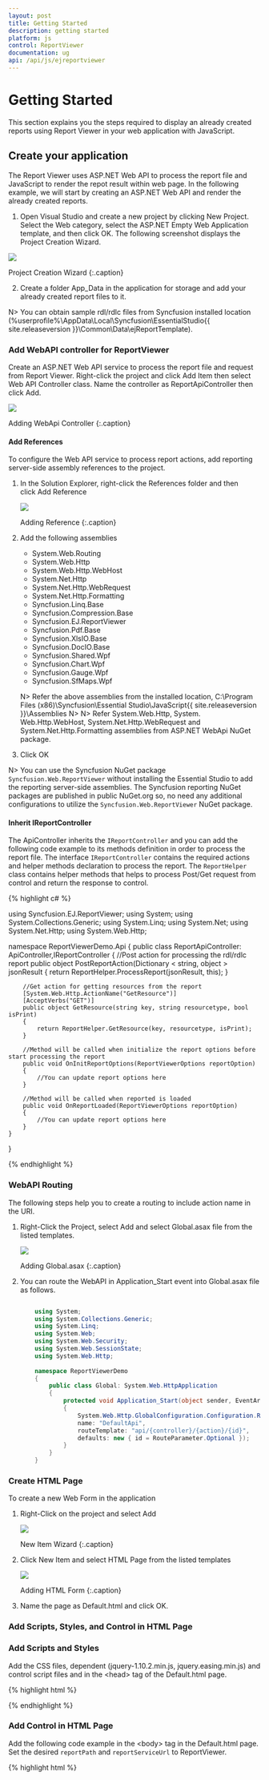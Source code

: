 ```yaml
---
layout: post
title: Getting Started
description: getting started
platform: js
control: ReportViewer
documentation: ug
api: /api/js/ejreportviewer
---
```


# Getting Started

This section explains you the steps required to display an already created reports using Report Viewer in your web application with JavaScript.

## Create your application

The Report Viewer uses ASP.NET Web API to process the report file and JavaScript to render the repot result within web page. In the following example, we will start by creating an ASP.NET Web API and render the already created reports.

1. Open Visual Studio and create a new project by clicking New Project. Select the Web category, select the ASP.NET Empty Web Application template, and then click OK. The following screenshot displays the Project Creation Wizard.

![](Getting-Started_images/Getting-Started_img2.png) 

Project Creation Wizard
{:.caption}

2. Create a folder App_Data in the application for storage and add your already created report files to it.

N> You can obtain sample rdl/rdlc files from Syncfusion installed location (%userprofile%\AppData\Local\Syncfusion\EssentialStudio\{{ site.releaseversion }}\Common\Data\ejReportTemplate).

### Add WebAPI controller for ReportViewer

Create an ASP.NET Web API service to process the report file and request from Report Viewer. Right-click the project and click Add Item then select Web API Controller class. Name the controller as ReportApiController then click Add.

![](Getting-Started_images/Getting-Started_img6.png) 

Adding WebApi Controller
{:.caption}

#### Add References
To configure the Web API service to process report actions, add reporting server-side assembly references to the project.

1. In the Solution Explorer, right-click the References folder and then click Add Reference

   ![](Getting-Started_images/Getting-Started_img5.png) 
   
   Adding Reference
   {:.caption}

2. Add the following assemblies

   * System.Web.Routing  
   * System.Web.Http
   * System.Web.Http.WebHost
   * System.Net.Http
   * System.Net.Http.WebRequest
   * System.Net.Http.Formatting
   * Syncfusion.Linq.Base
   * Syncfusion.Compression.Base
   * Syncfusion.EJ.ReportViewer
   * Syncfusion.Pdf.Base
   * Syncfusion.XlsIO.Base
   * Syncfusion.DocIO.Base
   * Syncfusion.Shared.Wpf
   * Syncfusion.Chart.Wpf
   * Syncfusion.Gauge.Wpf
   * Syncfusion.SfMaps.Wpf 

   N> Refer the above assemblies from the installed location, C:\Program Files (x86)\Syncfusion\Essential Studio\JavaScript\{{ site.releaseversion }}\Assemblies
   N>
   N> Refer System.Web.Http, System. Web.Http.WebHost, System.Net.Http.WebRequest and System.Net.Http.Formatting assemblies from ASP.NET WebApi NuGet package. 
   
   
3. Click OK

N> You can use the Syncfusion NuGet package `Syncfusion.Web.ReportViewer` without installing the Essential Studio to add the reporting server-side assemblies. The Syncfusion reporting NuGet packages are published in public NuGet.org so, no need any additional configurations to utilize the `Syncfusion.Web.ReportViewer` NuGet package.

#### Inherit IReportController

The ApiController inherits the `IReportController` and you can add the following code example to its methods definition in order to process the report file. The interface `IReportController` contains the required actions and helper methods declaration to process the report. The `ReportHelper` class contains helper methods that helps to process Post/Get request from control and return the response to control.

{% highlight c# %}

using Syncfusion.EJ.ReportViewer;
using System;
using System.Collections.Generic;
using System.Linq;
using System.Net;
using System.Net.Http;
using System.Web.Http;

namespace ReportViewerDemo.Api 
{
    public class ReportApiController: ApiController,IReportController 
    {
        //Post action for processing the rdl/rdlc report 
        public object PostReportAction(Dictionary < string, object > jsonResult 
        {
            return ReportHelper.ProcessReport(jsonResult, this);
        }
        
        //Get action for getting resources from the report
        [System.Web.Http.ActionName("GetResource")]
        [AcceptVerbs("GET")]
        public object GetResource(string key, string resourcetype, bool isPrint) 
        {
            return ReportHelper.GetResource(key, resourcetype, isPrint);
        }
        
        //Method will be called when initialize the report options before start processing the report        
        public void OnInitReportOptions(ReportViewerOptions reportOption)
        {
            //You can update report options here
        }
        
        //Method will be called when reported is loaded
        public void OnReportLoaded(ReportViewerOptions reportOption) 
        {
            //You can update report options here
        }
    }
}

{% endhighlight %}

### WebAPI Routing
The following steps help you to create a routing to include action name in the URI.

1. Right-Click the Project, select Add  and select Global.asax file from the listed templates.

   ![](Getting-Started_images/Getting-Started_img7.png) 
   
   Adding Global.asax
   {:.caption}

2. You can route the WebAPI in Application_Start event into Global.asax file as follows.

   ~~~ csharp
   
	   using System;
	   using System.Collections.Generic;
	   using System.Linq;
	   using System.Web;
	   using System.Web.Security;
	   using System.Web.SessionState;
	   using System.Web.Http;
	   
	   namespace ReportViewerDemo 
	   {
		   public class Global: System.Web.HttpApplication 
		   {
			   protected void Application_Start(object sender, EventArgs e) 
			   {
				   System.Web.Http.GlobalConfiguration.Configuration.Routes.MapHttpRoute(
				   name: "DefaultApi",
				   routeTemplate: "api/{controller}/{action}/{id}",
				   defaults: new { id = RouteParameter.Optional });
			   }
		   }
	   }
   ~~~

### Create HTML Page

To create a new Web Form in the application

1. Right-Click on the project and select Add

   ![](Getting-Started_images/Getting-Started_img3.png) 
   
   New Item Wizard
   {:.caption}

2. Click New Item and select HTML Page from the listed templates

   ![](Getting-Started_images/Getting-Started_img4.png) 
   
   Adding HTML Form
   {:.caption}

3. Name the page as Default.html and click OK.

### Add Scripts, Styles, and Control in HTML Page

### Add Scripts and Styles

Add the CSS files, dependent (jquery-1.10.2.min.js, jquery.easing.min.js) and control script files and in the &lt;head&gt; tag of the Default.html page.

{% highlight html %}

<link href="http://cdn.syncfusion.com/{{ site.releaseversion }}/js/web/flat-azure/ej.web.all.min.css" rel="stylesheet" />
<script src="http://code.jquery.com/jquery-1.10.2.min.js" type="text/javascript"></script>
<script src="http://cdnjs.cloudflare.com/ajax/libs/jquery-easing/1.3/jquery.easing.min.js" type="text/javascript"></script>
<script src="http://cdn.syncfusion.com/{{ site.releaseversion }}/js/web/ej.web.all.min.js" type="text/javascript"></script>

{% endhighlight %}

### Add Control in HTML Page

Add the following code example in the &lt;body&gt; tag in the Default.html page. Set the desired `reportPath` and `reportServiceUrl` to ReportViewer.

{% highlight html %}

<div>
    <!-- Creating a div tag which will act as a container for ejReportViewer widget.-->
    <div  style="height: 650px;width: 950px;min-height:404px;" id="viewer"></div>
    <!-- Setting property and initializing ejReportViewer widget.-->
    <script type="text/javascript">
        $(function () {
            $("#viewer").ejReportViewer({
                reportServiceUrl: "/api/ReportApi",
                reportPath: '~/App_Data/Sales Dashboard.rdl'
            });
        });
    </script>
</div>

{% endhighlight %}


N> Here the `reportPath` property is set to a RDL report that is available in the project App_Data folder.

### Run the Application

Run the sample application and you can see the ReportViewer on the page as displayed in the following screenshot.

![](Getting-Started_images/Getting-Started_img8.png) 

ReportViewer with Sales Dashboard Report
{:.caption}

## Load SSRS Server Reports

ReportViewer supports to load RDL/RDLC files from SSRS Server. The following steps help you to load reports from SSRS Server.

1. Set the `reportPath` from SSRS and SSRS `reportServerUrl` in the ReportViewer properties.

   ~~~ html
   
	   <div>
		   <!-- Creating a div tag which will act as a container for ejReportViewer widget.-->
		   <div  style="height: 650px;width: 950px;min-height:404px;" id="viewer"></div>
		   <!-- Setting property and initializing ejReportViewer widget.-->
		   <script type="text/javascript">
			   $(function () {
				   $("#viewer").ejReportViewer({
					   reportServiceUrl: "/api/ReportApi",
					   reportPath: "/SSRSSamples/Territory Sales",
					   reportServerUrl: "http://mvc.syncfusion.com/reportserver"
				   });
			   });
		   </script>
	   </div>
   ~~~

2. Add the credential information in ReportApiController’s `OnInitReportOptions` method which is available in `IReportController`.

   ~~~ csharp
   
	   public void OnInitReportOptions(ReportViewerOptions reportOption)
	   {
		   //Add SSRS Server and database credentials here
		   reportOption.ReportModel.ReportServerCredential = new System.Net.NetworkCredential("ssrs", "RDLReport1");
		   reportOption.ReportModel.DataSourceCredentials.Add(new DataSourceCredentials("AdventureWorks", "ssrs1", "RDLReport1"));
	   }
   ~~~

3. Run the application and you can see the ReportViewer on the page as displayed in the following screenshot.

   ![](Getting-Started_images/Getting-Started_img9.png) 
   
   Report from SSRS
   {:.caption}

## Load RDLC Reports

The ReportViewer has data binding support to visualize the RDLC reports. The following code example helps you to bind data to ReportViewer.

1. Assign the RDLC report path to ReportViewer’s `reportPath` property and set the data sources to the ReportViewer’s `dataSources` property.

   ~~~ html
   
	   <div>
		   <!-- Creating a div tag which will act as a container for ejReportViewer widget.-->
		   <div  style="height: 650px;width: 950px;min-height:404px;" id="viewer"></div>
		   <!-- Setting property and initializing ejReportViewer widget.-->
		   <script type="text/javascript">
			   $(function () {
				   $("#viewer").ejReportViewer({
					   reportServiceUrl: "/api/ReportApi",
					   processingMode: ej.ReportViewer.ProcessingMode.Local,
					   reportPath: 'Product List.rdlc',
					   dataSources: [{
						   value: [
						   {
							   ProductName: "Baked Chicken and Cheese", OrderId: "323B60", Price: 55, Category: "Non-Veg", Ingredients: "Grilled chicken, Corn and Olives.", ProductImage: ""
						   },
						   {
							   ProductName: "Chicken Delite", OrderId: "323B61", Price: 100, Category: "Non-Veg", Ingredients: "Cheese, Chicken chunks, Onions & Pineapple chunks.", ProductImage: ""
						   },
						   {
							   ProductName: "Chicken Tikka", OrderId: "323B62", Price: 64, Category: "Non-Veg", Ingredients: "Onions, Grilled chicken, Chicken salami & Tomatoes.", ProductImage: ""
						   }],
						   name: "list"
					   }]
				   });
			   });
			</script>
	   </div>
   ~~~

2. Run the application and you can see the ReportViewer on the page as displayed in the following screenshot.

   ![](Getting-Started_images/Getting-Started_img10.png) 
   
   Product List RDLC Report
   {:.caption}

